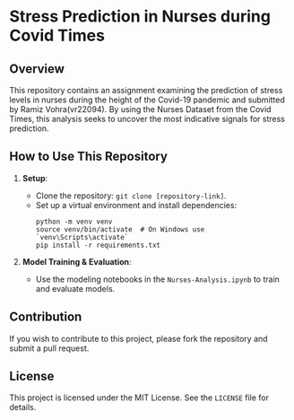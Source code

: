 # Stress Prediction in Nurses during Covid Times

## Overview

This repository contains an assignment examining the prediction of stress levels in nurses during the height of the Covid-19 pandemic and submitted by Ramiz Vohra(vr22094). By using the Nurses Dataset from the Covid Times, this analysis seeks to uncover the most indicative signals for stress prediction.

## How to Use This Repository

1. **Setup**:
   - Clone the repository: `git clone [repository-link]`.
   - Set up a virtual environment and install dependencies: 
     ```
     python -m venv venv
     source venv/bin/activate  # On Windows use `venv\Scripts\activate`
     pip install -r requirements.txt
     ```

3. **Model Training & Evaluation**:
   - Use the modeling notebooks in the `Nurses-Analysis.ipynb` to train and evaluate models.

## Contribution

If you wish to contribute to this project, please fork the repository and submit a pull request.

## License

This project is licensed under the MIT License. See the `LICENSE` file for details.


